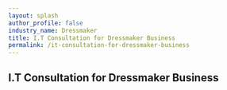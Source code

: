 ```yaml
---
layout: splash 
author_profile: false 
industry_name: Dressmaker
title: I.T Consultation for Dressmaker Business
permalink: /it-consultation-for-dressmaker-business
---
```


## I.T Consultation for Dressmaker Business